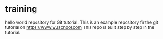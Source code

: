 # training
hello world repository for Git tutorial. This is an example repository fir the git tutorial on https://www.w3school.com 
This repo is built step by step in the tutorial.
